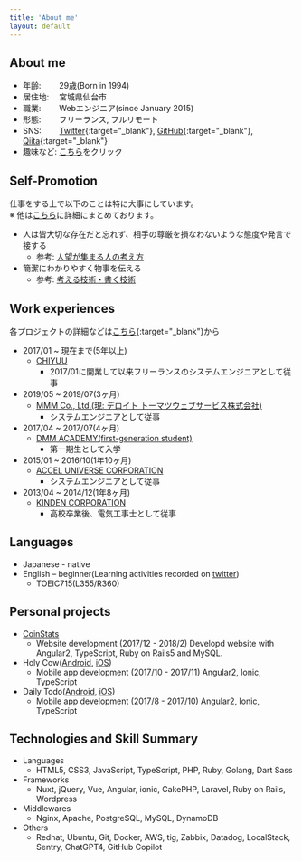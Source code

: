 ```yaml
---
title: 'About me'
layout: default
---
```


## About me

- 年齢: 　　29歳(Born in 1994)
- 居住地: 　宮城県仙台市
- 職業: 　　Webエンジニア(since January 2015)
- 形態: 　　フリーランス, フルリモート
- SNS: 　　[Twitter](https://twitter.com/rikoroku){:target="_blank"}, [GitHub](https://github.com/rikoroku){:target="_blank"}, [Qiita](https://qiita.com/rikoroku){:target="_blank"}
- 趣味など: [こちら](/pages/about-me)をクリック

## Self-Promotion
仕事をする上で以下のことは特に大事にしています。<br>
※ 他は[こちら](/pages/self-promotion)に詳細にまとめております。

- 人は皆大切な存在だと忘れず、相手の尊厳を損なわないような態度や発言で接する
  - 参考: [人望が集まる人の考え方](https://amzn.to/3EclinP)
- 簡潔にわかりやすく物事を伝える
  - 参考: [考える技術・書く技術](https://amzn.to/3DRHP91)

## Work experiences
各プロジェクトの詳細などは[こちら](https://docs.google.com/spreadsheets/d/1juvOVBd4XsX6fyyK0NNUaoo7NuDNba1uW8uepicOzck/edit?usp=sharing){:target="_blank"}から

- 2017/01 ~ 現在まで(5年以上)
  - [CHIYUU](https://chiyuu-official.com/)
    - 2017/01に開業して以来フリーランスのシステムエンジニアとして従事
- 2019/05 ~ 2019/07(3ヶ月)
  - [MMM Co., Ltd.(現: デロイト トーマツウェブサービス株式会社)](https://mmmcorp.co.jp/)
    - システムエンジニアとして従事
- 2017/04 ~ 2017/07(4ヶ月)
  - [DMM ACADEMY(first-generation student)](https://dmm.academy/)
    - 第一期生として入学
- 2015/01 ~ 2016/10(1年10ヶ月)
  - [ACCEL UNIVERSE CORPORATION](https://www.acceluniverse.com/)
    - システムエンジニアとして従事
- 2013/04 ~ 2014/12(1年8ヶ月)
  - [KINDEN CORPORATION](https://www.kinden.co.jp/)
    - 高校卒業後、電気工事士として従事

## Languages
- Japanese - native
- English – beginner(Learning activities recorded on [twitter](https://twitter.com/jom_vlog))
  - TOEIC715(L355/R360)

## Personal projects
- [CoinStats](/pages/coin-stats/)
  - Website development (2017/12 - 2018/2) Developd website with Angular2, TypeScript, Ruby on Rails5 and MySQL.
- Holy Cow([Android](https://play.google.com/store/apps/details?id=com.kogawawork.holycow&hl=ja), [iOS](https://itunes.apple.com/jp/app/holy-cow/id1323714301?l=ja&ls=1&mt=8))
  - Mobile app development (2017/10 - 2017/11) Angular2, Ionic, TypeScript
- Daily Todo([Android](https://play.google.com/store/apps/details?id=com.ionicframework.everydaytodo880856&hl=ja), [iOS](https://apps.apple.com/jp/app/daily-todo/id1296569907?l=en))
  - Mobile app development (2017/8 - 2017/10) Angular2, Ionic, TypeScript

## Technologies and Skill Summary
- Languages
  - HTML5, CSS3, JavaScript, TypeScript, PHP, Ruby, Golang, Dart Sass
- Frameworks
  - Nuxt, jQuery, Vue, Angular, ionic, CakePHP, Laravel, Ruby on Rails, Wordpress
- Middlewares
  - Nginx, Apache, PostgreSQL, MySQL, DynamoDB
- Others
  - Redhat, Ubuntu, Git, Docker, AWS, tig, Zabbix, Datadog, LocalStack, Sentry, ChatGPT4, GitHub Copilot
